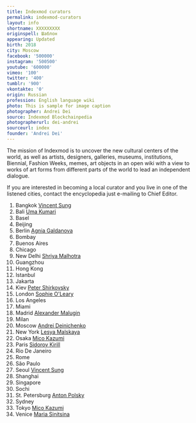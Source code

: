 ```yaml
---
title: Indexmod curators
permalink: indexmod-curators
layout: info
shortname: XXXXXXXXX
originspell: Шаблон
appearing: Updated
birth: 2018
city: Moscow
facebook: '500000'
instagram: '500500'
youtube: '600000'
vimeo: '100'
twitter: '400'
tumblr: '900'
vkontakte: '0'
origin: Russian
profession: English language wiki
photo: This is sample for image caption
photographer: Andrei Dei
source: Indexmod Blockchainpedia
photographerurl: dei-andrei
sourceurl: index
founder: 'Andrei Dei'
---
```


The mission of Indexmod is to uncover the new cultural centers of the world, as well as artists, designers, galleries, museums, institutions, Biennial, Fashion Weeks, memes, art objects in an open wiki with a view to works of art forms from different parts of the world to lead an independent dialogue.

If you are interested in becoming a local curator and you live in one of the listened cities, contact the encyclopedia just e-mailing to Chief Editor.

1. Bangkok [Vincent Sung](sung-vincent)
1. Bali [Uma Kumari](kumari-uma)
1. Basel
1. Beijing
1. Berlin [Agnia Galdanova](galdanova-agnia)
1. Bombay
1. Buenos Aires
1. Chicago
1. New Delhi [Shriya Malhotra](malhotra-shriya)
1. Guangzhou
1. Hong Kong
1. Istanbul
1. Jakarta
1. Kiev [Peter Shirkovsky](shirkovsky-peter)
1. London [Sophie O'Leary](o-leary-sophie)
1. Los Angeles
1. Miami
1. Madrid [Alexander Malugin](malugin-alexander)
1. Milan
1. Moscow [Andrei Deinichenko](deinichenko-andrei)
1. New York [Lesya Malskaya](malskaya-lesya)
1. Osaka [Mico Kazumi](kazumi-mico)
1. Paris [Sidorov Kirill](kirill-sidorov)
1. Rio De Janeiro
1. Rome
1. São Paulo
1. Seoul [Vincent Sung](sung-vincent)
1. Shanghai
1. Singapore
1. Sochi
1. St. Petersburg [Anton Polsky](polsky-anton)
1. Sydney
1. Tokyo [Mico Kazumi](kazumi-mico)
1. Venice [Maria Sinitsina](sinitsina-maria)
